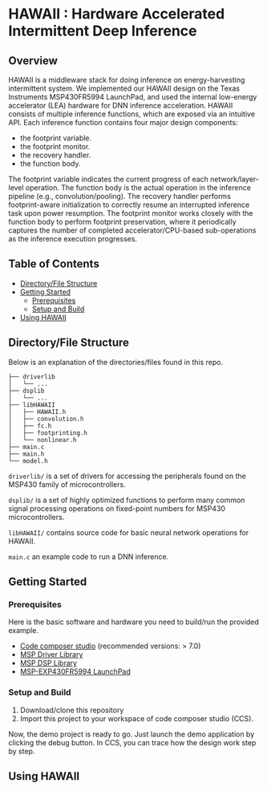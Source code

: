 # HAWAII : Hardware Accelerated Intermittent Deep Inference

<!-- ABOUT THE PROJECT -->
## Overview

HAWAII is a middleware stack for doing inference on energy-harvesting intermittent system. We implemented our HAWAII design on the Texas Instruments MSP430FR5994 LaunchPad, and used the internal low-energy accelerator (LEA) hardware for DNN inference acceleration. HAWAII consists of multiple inference functions, which are exposed via an intuitive API. Each inference function contains four major design components: 
* the footprint variable.
* the footprint monitor.
* the recovery handler.
* the function body. 

The footprint variable indicates the current progress of each network/layer-level operation. The function body is the actual operation in the inference pipeline (e.g., convolution/pooling). The recovery handler performs footprint-aware initialization to correctly resume an interrupted inference task upon power resumption. The footprint monitor works closely with the function body to perform footprint preservation, where it periodically captures the number of completed accelerator/CPU-based sub-operations as the inference execution progresses.

<!-- TABLE OF CONTENTS -->
## Table of Contents
* [Directory/File Structure](#directory/file-structure)
* [Getting Started](#getting-started)
  * [Prerequisites](#prerequisites)
  * [Setup and Build](#setup-and-build)
* [Using HAWAII](#using-hawaii)
  
<!--* [Contributing](#contributing)-->

## Directory/File Structure
Below is an explanation of the directories/files found in this repo. 
```
├── driverlib
│   └── ...
├── dsplib
│   └── ...
├── libHAWAII
│   ├── HAWAII.h
│   ├── convolution.h
│   ├── fc.h
│   ├── footprinting.h
│   └── nonlinear.h
├── main.c
├── main.h
└── model.h
```
`driverlib/` is a set of drivers for accessing the peripherals found on the MSP430 family of microcontrollers. 

`dsplib/` is a set of highly optimized functions to perform many common signal processing operations on fixed-point numbers for MSP430 microcontrollers. 

`libHAWAII/` contains source code for basic neural network operations for HAWAII. 

`main.c` an example code to run a DNN inference.


<!-- GETTING STARTED -->
## Getting Started

### Prerequisites

Here is the basic software and hardware you need to build/run the provided example. 

* [Code composer studio](http://www.ti.com/tool/CCSTUDIO "link") (recommended versions: > 7.0)
* [MSP Driver Library](http://www.ti.com/tool/MSPDRIVERLIB "link")
* [MSP DSP Library](http://www.ti.com/tool/MSP-DSPLIB "link")
* [MSP-EXP430FR5994 LaunchPad](http://www.ti.com/tool/MSP-EXP430FR5994 "link")

### Setup and Build

1. Download/clone this repository
2. Import this project to your workspace of code composer studio (CCS). 

Now, the demo project is ready to go. Just launch the demo application by clicking the debug button. In CCS, you can trace how the design work step by step. 

## Using HAWAII






